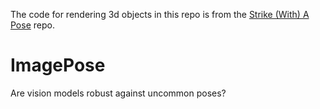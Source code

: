 The code for rendering 3d objects in this repo is from the [Strike (With) A Pose](https://github.com/airalcorn2/strike-with-a-pose) repo.
# ImagePose
Are vision models robust against uncommon poses?

